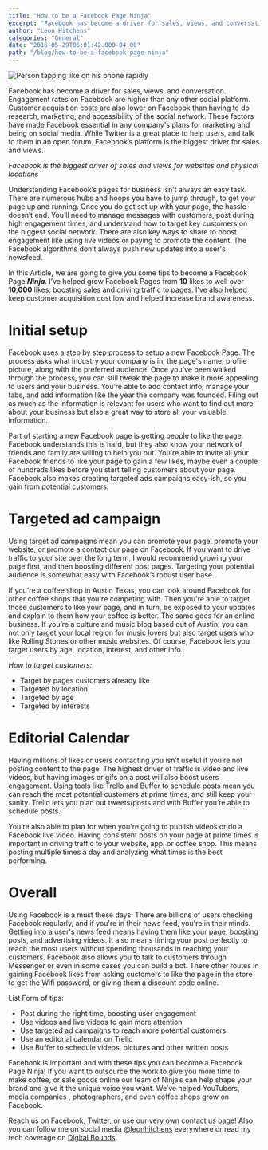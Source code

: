 ```yaml
---
title: "How to be a Facebook Page Ninja"
excerpt: "Facebook has become a driver for sales, views, and conversation. Engagement rates on Facebook are higher than any other social platform. Customer acquisition costs are also lower on Facebook than having to do research, marketing, and accessibility of the social network. These factors have made Facebook essential in any company's plans for marketing and being on social media. While Twitter is a great place to help users, and talk to them in an open forum. Facebook’s platform is the biggest driver for sales and views."
author: "Leon Hitchens"
categories: "General"
date: "2016-05-29T06:01:42.000-04:00"
path: "/blog/how-to-be-a-facebook-page-ninja"
---
```


![Person tapping like on his phone rapidly](https://media.giphy.com/media/14cilFdQzr8hG0/giphy.gif)

Facebook has become a driver for sales, views, and conversation. Engagement rates on Facebook are higher than any other social platform. Customer acquisition costs are also lower on Facebook than having to do research, marketing, and accessibility of the social network. These factors have made Facebook essential in any company's plans for marketing and being on social media. While Twitter is a great place to help users, and talk to them in an open forum. Facebook’s platform is the biggest driver for sales and views.  

*Facebook is the biggest driver of sales and views for websites and physical locations*

Understanding Facebook’s pages for business isn’t always an easy task. There are numerous hubs and hoops you have to jump through, to get your page up and running. Once you do get set up with your page, the hassle doesn’t end. You’ll need to manage messages with customers, post during high engagement times, and understand how to target key customers on the biggest social network. There are also key ways to share to boost engagement like using live videos or paying to promote the content. The Facebook algorithms don’t always push new updates into a user's newsfeed. 

In this Article, we are going to give you some tips to become a Facebook Page **_Ninja_**. I’ve helped grow Facebook Pages from **10** likes to well over **10,000** likes, boosting sales and driving traffic to pages. I’ve also helped keep customer acquisition cost low and helped increase brand awareness. 

# Initial setup

Facebook uses a step by step process to setup a new Facebook Page. The process asks what industry your company is in, the page's name, profile picture, along with the preferred audience. Once you’ve been walked through the process, you can still tweak the page to make it more appealing to users and your business. You’re able to add contact info, manage your tabs, and add information like the year the company was founded. Filing out as much as the information is relevant for users who want to find out more about your business but also a great way to store all your valuable information. 

Part of starting a new Facebook page is getting people to like the page. Facebook understands this is hard, but they also know your network of friends and family are willing to help you out. You’re able to invite all your Facebook friends to like your page to gain a few likes, maybe even a couple of hundreds likes before you start telling customers about your page. Facebook also makes creating targeted ads campaigns easy-ish, so you gain from potential customers. 

# Targeted ad campaign

Using target ad campaigns mean you can promote your page, promote your website, or promote a contact our page on Facebook. If you want to drive traffic to your site over the long term, I would recommend growing your page first, and then boosting different post pages. Targeting your potential audience is somewhat easy with Facebook’s robust user base. 

If you're a coffee shop in Austin Texas, you can look around Facebook for other coffee shops that you're competing with. Then you're able to target those customers to like your page, and in turn, be exposed to your updates and explain to them how your coffee is better. The same goes for an online business. If you’re a culture and music blog based out of Austin, you can not only target your local region for music lovers but also target users who like Rolling Stones or other music websites. Of course, Facebook lets you target users by age, location, interest, and other info. 

*How to target customers:*

* Target by pages customers already like
* Targeted by location
* Targeted by age
* Targeted by interests

# Editorial Calendar

Having millions of likes or users contacting you isn’t useful if you’re not posting content to the page. The highest driver of traffic is video and live videos, but having images or gifs on a post will also boost users engagement. Using tools like Trello and Buffer to schedule posts mean you can reach the most potential customers at prime times, and still keep your sanity. Trello lets you plan out tweets/posts and with Buffer you’re able to schedule posts. 

You’re also able to plan for when you're going to publish videos or do a Facebook live video. Having consistent posts on your page at prime times is important in driving traffic to your website, app, or coffee shop. This means posting multiple times a day and analyzing what times is the best performing.

# Overall

Using Facebook is a must these days. There are billions of users checking Facebook regularly, and if you're in their news feed, you're in their minds.  Getting into a user's news feed means having them like your page, boosting posts, and advertising videos. It also means timing your post perfectly to reach the most users without spending thousands in reaching your customers. Facebook also allows you to talk to customers through Messenger or even in some cases you can build a bot. There other routes in gaining Facebook likes from asking customers to like the page in the store to get the Wifi password, or giving them a discount code online. 

List Form of tips:

* Post during the right time, boosting user engagement
* Use videos and live videos to gain more attention
* Use targeted ad campaigns to reach more potential customers
* Use an editorial calendar on Trello
* Use Buffer to schedule videos, pictures and other written posts 

Facebook is important and with these tips you can become a Facebook Page Ninja! If you want to outsource the work to give you more time to make coffee, or sale goods online our team of Ninja’s can help shape your brand and give it the unique voice you want. We’ve helped YouTubers, media companies , photographers, and even coffee shops grow on Facebook. 

Reach us on [Facebook](http://facebook.com/ninjality), [Twitter](https://twitter.com/ninjalitydesign), or use our very own [contact us](https://ninjality.com/contact) page! Also, you can follow me on social media [@leonhitchens](https://twitter.com/leonhitchens) everywhere or read my tech coverage on [Digital Bounds](http://digitalbounds.com/).